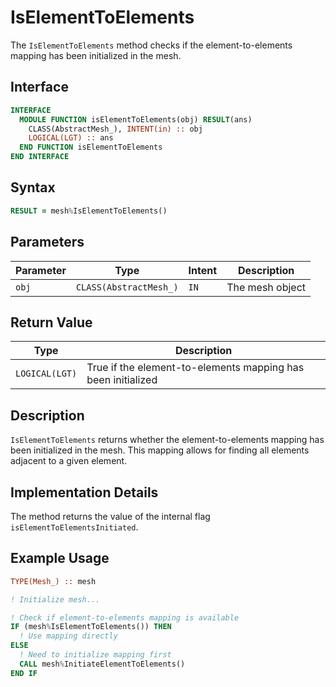 # IsElementToElements

The `IsElementToElements` method checks if the element-to-elements mapping has been initialized in the mesh.

## Interface

```fortran
INTERFACE
  MODULE FUNCTION isElementToElements(obj) RESULT(ans)
    CLASS(AbstractMesh_), INTENT(in) :: obj
    LOGICAL(LGT) :: ans
  END FUNCTION isElementToElements
END INTERFACE
```

## Syntax

```fortran
RESULT = mesh%IsElementToElements()
```

## Parameters

| Parameter | Type                   | Intent | Description     |
| --------- | ---------------------- | ------ | --------------- |
| `obj`     | `CLASS(AbstractMesh_)` | `IN`   | The mesh object |

## Return Value

| Type           | Description                                                  |
| -------------- | ------------------------------------------------------------ |
| `LOGICAL(LGT)` | True if the element-to-elements mapping has been initialized |

## Description

`IsElementToElements` returns whether the element-to-elements mapping has been initialized in the mesh. This mapping allows for finding all elements adjacent to a given element.

## Implementation Details

The method returns the value of the internal flag `isElementToElementsInitiated`.

## Example Usage

```fortran
TYPE(Mesh_) :: mesh

! Initialize mesh...

! Check if element-to-elements mapping is available
IF (mesh%IsElementToElements()) THEN
  ! Use mapping directly
ELSE
  ! Need to initialize mapping first
  CALL mesh%InitiateElementToElements()
END IF
```
